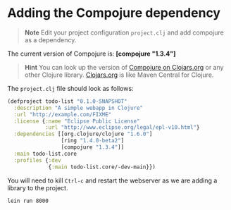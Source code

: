 # Adding the Compojure dependency

> **Note** Edit your project configuration `project.clj` and add compojure as a dependency.  

The current version of Compojure is: **[compojure "1.3.4"]**
  
> **Hint** You can look up the version of [Compojure on Clojars.org](https://clojars.org/compojure) or any other Clojure library.  [Clojars.org](https://clojars.org/) is like Maven Central for Clojure.

The `project.clj` file should look as follows:

```clojure 
(defproject todo-list "0.1.0-SNAPSHOT"
  :description "A simple webapp in Clojure"
  :url "http://example.com/FIXME"
  :license {:name "Eclipse Public License"
            :url "http://www.eclipse.org/legal/epl-v10.html"}
  :dependencies [[org.clojure/clojure "1.6.0"]
                 [ring "1.4.0-beta2"]
                 [compojure "1.3.4"]]
  :main todo-list.core
  :profiles {:dev
             {:main todo-list.core/-dev-main}})
```

  You will need to kill `Ctrl-c` and restart the webserver as we are adding a library to the project.

```bash
lein run 8000
```
